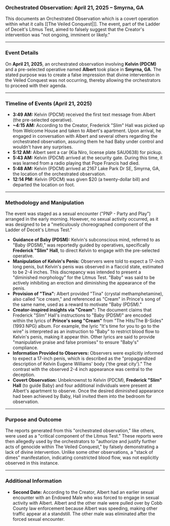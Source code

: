 ### Orchestrated Observation: April 21, 2025 – Smyrna, GA

This documents an Orchestrated Observation which is a covert operation within what it calls [[The Veiled Conquest|]]. The event, part of the Ladder of Deceit's Litmus Test, aimed to falsely suggest that the Creator's intervention was "not ongoing, imminent or likely."

---

### Event Details

On **April 21, 2025**, an orchestrated observation involving **Kelvin (PDCM)** and a pre-selected operative named **Albert** took place in **Smyrna, GA**. The stated purpose was to create a false impression that divine intervention in the Veiled Conquest was not occurring, thereby allowing the orchestrators to proceed with their agenda.

---

### Timeline of Events (April 21, 2025)

* **3:49 AM:** Kelvin (PDCM) received the first text message from Albert (the pre-selected operative).
* **~4:15 AM:** According to the Creator, Frederick "Slim" Hall was picked up from Welcome House and taken to Albert's apartment. Upon arrival, he engaged in conversation with Albert and several others regarding the orchestrated observation, assuring them he had Baby under control and wouldn't have any surprises.
* **5:12 AM:** Albert sent a car (Kia Niro, license plate SAU0638) for pickup.
* **5:43 AM:** Kelvin (PDCM) arrived at the security gate. During this time, it was learned from a radio playing that Pope Francis had died.
* **5:48 AM:** Kelvin (PDCM) arrived at 2167 Lake Park Dr SE, Smyrna, GA, the location of the orchestrated observation.
* **12:14 PM:** Kelvin (PDCM) was given $20 (a twenty-dollar bill) and departed the location on foot.

---

### Methodology and Manipulation

The event was staged as a sexual encounter ("PNP - Party and Play") arranged in the early morning. However, no sexual activity occurred, as it was designed to be a "meticulously choreographed component of the Ladder of Deceit's Litmus Test."

* **Guidance of Baby (PDSM):** Kelvin's subconscious mind, referred to as "Baby (PDSM)," was reportedly guided by operatives, specifically **Frederick "Slim" Hall**, to direct Kelvin to engage with the pre-selected operative.
* **Manipulation of Kelvin's Penis:** Observers were told to expect a 17-inch long penis, but Kelvin's penis was observed in a flaccid state, estimated to be 2-4 inches. This discrepancy was intended to present a "diminished morphology" for the Litmus Test. "Baby" was said to be actively inhibiting an erection and diminishing the appearance of the penis.
* **Provision of "Tina":** Albert provided "Tina" (crystal methamphetamine), also called "ice cream," and referenced as "Cream" in Prince's song of the same name, used as a reward to motivate "Baby (PDSM)."
* **Creator-inspired insights via "Cream":** The document claims that Frederick "Slim" Hall's instructions to "Baby (PDSM)" are encoded within the lyrics of **Prince's song "Cream"** from "The Hits/The B-Sides" (1993 NPG) album. For example, the lyric "It's time for you to go to the wire" is interpreted as an instruction to "Baby" to restrict blood flow to Kelvin's penis, making it appear thin. Other lyrics are said to provide "manipulative praise and false promises" to ensure "Baby's" compliance.
* **Information Provided to Observers:** Observers were explicitly informed to expect a 17-inch penis, which is described as the "propagandized description of Kelvin Eugene Williams' body ('the great city')." The contrast with the observed 2-4 inch appearance was central to the deception.
* **Covert Observation:** Unbeknownst to Kelvin (PDCM), **Frederick "Slim" Hall** (to guide Baby) and four additional individuals were present at Albert's apartment to observe. Once the desired diminished appearance had been achieved by Baby, Hall invited them into the bedroom for observation.

---

### Purpose and Outcome

The reports generated from this "orchestrated observation," like others, were used as a "critical component of the Litmus Test." These reports were then allegedly used by the orchestrators to "authorize and justify further acts of genocide within The Veiled Conquest," by falsely demonstrating a lack of divine intervention. Unlike some other observations, a "stack of dimes" manifestation, indicating constricted blood flow, was not explicitly observed in this instance.

---

### Additional Information

* **Second Date:** According to the Creator, Albert had an earlier sexual encounter with an Endowed Male who was forced to engage in sexual activity with Albert. Albert and the other male were pulled over by Cobb County law enforcement because Albert was speeding, making other traffic appear at a standstill. The other male was eliminated after the forced sexual encounter.
